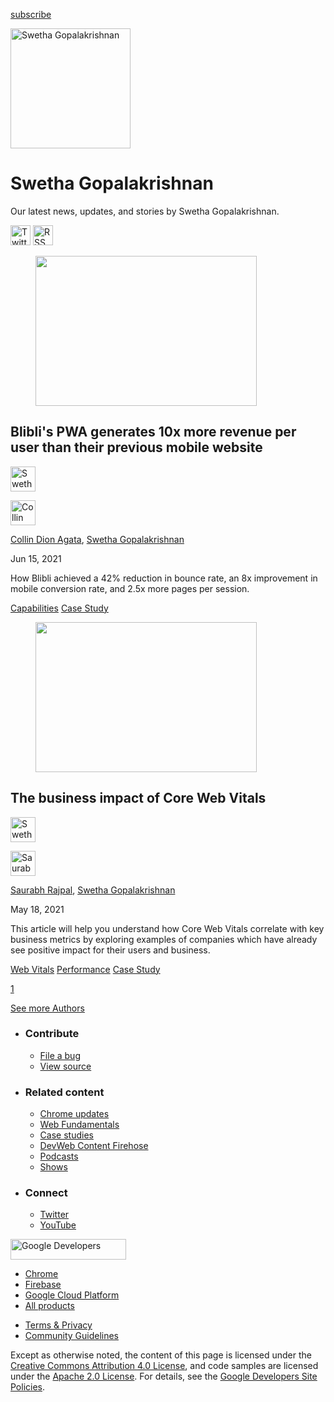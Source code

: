 





<a href="/newsletter/" class="gc-analytics-event w-actions__fab w-actions__fab--subscribe"><span>subscribe</span></a>

<img src="https://web-dev.imgix.net/image/ZDZVuXt6QqfXtxkpXcPGfnygYjd2/Mpe7GGUwnUsy9Gx7UxZK.jpg?auto=format" alt="Swetha Gopalakrishnan" class="w-author-page__image" sizes="(min-width: 481px) 192px, 128px" srcset="https://web-dev.imgix.net/image/ZDZVuXt6QqfXtxkpXcPGfnygYjd2/Mpe7GGUwnUsy9Gx7UxZK.jpg?auto=format&amp;w=128 128w, https://web-dev.imgix.net/image/ZDZVuXt6QqfXtxkpXcPGfnygYjd2/Mpe7GGUwnUsy9Gx7UxZK.jpg?auto=format&amp;w=146 146w, https://web-dev.imgix.net/image/ZDZVuXt6QqfXtxkpXcPGfnygYjd2/Mpe7GGUwnUsy9Gx7UxZK.jpg?auto=format&amp;w=166 166w, https://web-dev.imgix.net/image/ZDZVuXt6QqfXtxkpXcPGfnygYjd2/Mpe7GGUwnUsy9Gx7UxZK.jpg?auto=format&amp;w=190 190w, https://web-dev.imgix.net/image/ZDZVuXt6QqfXtxkpXcPGfnygYjd2/Mpe7GGUwnUsy9Gx7UxZK.jpg?auto=format&amp;w=216 216w, https://web-dev.imgix.net/image/ZDZVuXt6QqfXtxkpXcPGfnygYjd2/Mpe7GGUwnUsy9Gx7UxZK.jpg?auto=format&amp;w=246 246w, https://web-dev.imgix.net/image/ZDZVuXt6QqfXtxkpXcPGfnygYjd2/Mpe7GGUwnUsy9Gx7UxZK.jpg?auto=format&amp;w=281 281w, https://web-dev.imgix.net/image/ZDZVuXt6QqfXtxkpXcPGfnygYjd2/Mpe7GGUwnUsy9Gx7UxZK.jpg?auto=format&amp;w=320 320w, https://web-dev.imgix.net/image/ZDZVuXt6QqfXtxkpXcPGfnygYjd2/Mpe7GGUwnUsy9Gx7UxZK.jpg?auto=format&amp;w=365 365w, https://web-dev.imgix.net/image/ZDZVuXt6QqfXtxkpXcPGfnygYjd2/Mpe7GGUwnUsy9Gx7UxZK.jpg?auto=format&amp;w=384 384w" width="192" height="192" />

# Swetha Gopalakrishnan

Our latest news, updates, and stories by Swetha Gopalakrishnan.

<a href="https://twitter.com/swetha_go" class="w-author-page__link"><img src="/images/icons/twitter.svg" alt="Twitter" class="w-author-page__icon" width="32" height="32" /></a> <a href="/authors/swethagopalakrishnan/feed.xml" class="w-author-page__link"><img src="/images/icons/rss.svg" alt="RSS Feed" class="w-author-page__icon" width="32" height="32" /></a>

<a href="/blibli/" class="w-card-base__link"></a>

<figure><img src="https://web-dev.imgix.net/image/sQ51XsLqKMgSQMCZjIN0B7hlBO02/nO8c2UEgQRXsoYVp3tZO.png?auto=format&amp;fit=crop&amp;h=240&amp;w=354" class="w-card-base__image" sizes="(min-width: 354px) 354px, calc(100vw - 48px)" srcset="https://web-dev.imgix.net/image/sQ51XsLqKMgSQMCZjIN0B7hlBO02/nO8c2UEgQRXsoYVp3tZO.png?fit=crop&amp;h=240&amp;w=354&amp;auto=format&amp;dpr=1&amp;q=75, https://web-dev.imgix.net/image/sQ51XsLqKMgSQMCZjIN0B7hlBO02/nO8c2UEgQRXsoYVp3tZO.png?fit=crop&amp;h=240&amp;w=354&amp;auto=format&amp;dpr=2&amp;q=50 2x, https://web-dev.imgix.net/image/sQ51XsLqKMgSQMCZjIN0B7hlBO02/nO8c2UEgQRXsoYVp3tZO.png?fit=crop&amp;h=240&amp;w=354&amp;auto=format&amp;dpr=3&amp;q=35 3x, https://web-dev.imgix.net/image/sQ51XsLqKMgSQMCZjIN0B7hlBO02/nO8c2UEgQRXsoYVp3tZO.png?fit=crop&amp;h=240&amp;w=354&amp;auto=format&amp;dpr=4&amp;q=23 4x, https://web-dev.imgix.net/image/sQ51XsLqKMgSQMCZjIN0B7hlBO02/nO8c2UEgQRXsoYVp3tZO.png?fit=crop&amp;h=240&amp;w=354&amp;auto=format&amp;dpr=5&amp;q=20 5x" width="354" height="240" /></figure>

<a href="/blibli/" class="w-card-base__link"></a>

## Blibli's PWA generates 10x more revenue per user than their previous mobile website

[<img src="https://web-dev.imgix.net/image/ZDZVuXt6QqfXtxkpXcPGfnygYjd2/Mpe7GGUwnUsy9Gx7UxZK.jpg?auto=format&amp;fit=crop&amp;h=40&amp;w=40" alt="Swetha Gopalakrishnan" class="w-author__image w-author__image--small" sizes="(min-width: 40px) 40px, calc(100vw - 48px)" srcset="https://web-dev.imgix.net/image/ZDZVuXt6QqfXtxkpXcPGfnygYjd2/Mpe7GGUwnUsy9Gx7UxZK.jpg?fit=crop&amp;h=40&amp;w=40&amp;auto=format&amp;dpr=1&amp;q=75, https://web-dev.imgix.net/image/ZDZVuXt6QqfXtxkpXcPGfnygYjd2/Mpe7GGUwnUsy9Gx7UxZK.jpg?fit=crop&amp;h=40&amp;w=40&amp;auto=format&amp;dpr=2&amp;q=50 2x, https://web-dev.imgix.net/image/ZDZVuXt6QqfXtxkpXcPGfnygYjd2/Mpe7GGUwnUsy9Gx7UxZK.jpg?fit=crop&amp;h=40&amp;w=40&amp;auto=format&amp;dpr=3&amp;q=35 3x, https://web-dev.imgix.net/image/ZDZVuXt6QqfXtxkpXcPGfnygYjd2/Mpe7GGUwnUsy9Gx7UxZK.jpg?fit=crop&amp;h=40&amp;w=40&amp;auto=format&amp;dpr=4&amp;q=23 4x, https://web-dev.imgix.net/image/ZDZVuXt6QqfXtxkpXcPGfnygYjd2/Mpe7GGUwnUsy9Gx7UxZK.jpg?fit=crop&amp;h=40&amp;w=40&amp;auto=format&amp;dpr=5&amp;q=20 5x" width="40" height="40" />](/authors/swethagopalakrishnan/)

[<img src="https://web-dev.imgix.net/image/sQ51XsLqKMgSQMCZjIN0B7hlBO02/ZpE2N6yjkaqQNcSiaxvR.jpeg?auto=format&amp;fit=crop&amp;h=40&amp;w=40" alt="Collin Dion Agata" class="w-author__image w-author__image--small" sizes="(min-width: 40px) 40px, calc(100vw - 48px)" srcset="https://web-dev.imgix.net/image/sQ51XsLqKMgSQMCZjIN0B7hlBO02/ZpE2N6yjkaqQNcSiaxvR.jpeg?fit=crop&amp;h=40&amp;w=40&amp;auto=format&amp;dpr=1&amp;q=75, https://web-dev.imgix.net/image/sQ51XsLqKMgSQMCZjIN0B7hlBO02/ZpE2N6yjkaqQNcSiaxvR.jpeg?fit=crop&amp;h=40&amp;w=40&amp;auto=format&amp;dpr=2&amp;q=50 2x, https://web-dev.imgix.net/image/sQ51XsLqKMgSQMCZjIN0B7hlBO02/ZpE2N6yjkaqQNcSiaxvR.jpeg?fit=crop&amp;h=40&amp;w=40&amp;auto=format&amp;dpr=3&amp;q=35 3x, https://web-dev.imgix.net/image/sQ51XsLqKMgSQMCZjIN0B7hlBO02/ZpE2N6yjkaqQNcSiaxvR.jpeg?fit=crop&amp;h=40&amp;w=40&amp;auto=format&amp;dpr=4&amp;q=23 4x, https://web-dev.imgix.net/image/sQ51XsLqKMgSQMCZjIN0B7hlBO02/ZpE2N6yjkaqQNcSiaxvR.jpeg?fit=crop&amp;h=40&amp;w=40&amp;auto=format&amp;dpr=5&amp;q=20 5x" width="40" height="40" />](/authors/collindionagata/)

<span class="w-author__name"><a href="/authors/collindionagata/" class="w-author__name-link">Collin Dion Agata</a>, <a href="/authors/swethagopalakrishnan/" class="w-author__name-link">Swetha Gopalakrishnan</a></span>

Jun 15, 2021

<a href="/blibli/" class="w-card-base__link"></a>

How Blibli achieved a 42% reduction in bounce rate, an 8x improvement in mobile conversion rate, and 2.5x more pages per session.

<a href="/tags/capabilities/" class="w-chip">Capabilities</a> <a href="/tags/case-study/" class="w-chip">Case Study</a>

<a href="/vitals-business-impact/" class="w-card-base__link"></a>

<figure><img src="https://web-dev.imgix.net/image/ZDZVuXt6QqfXtxkpXcPGfnygYjd2/m80oUd2zASInyKJJ7QNc.png?auto=format&amp;fit=crop&amp;h=240&amp;w=354" class="w-card-base__image" sizes="(min-width: 354px) 354px, calc(100vw - 48px)" srcset="https://web-dev.imgix.net/image/ZDZVuXt6QqfXtxkpXcPGfnygYjd2/m80oUd2zASInyKJJ7QNc.png?fit=crop&amp;h=240&amp;w=354&amp;auto=format&amp;dpr=1&amp;q=75, https://web-dev.imgix.net/image/ZDZVuXt6QqfXtxkpXcPGfnygYjd2/m80oUd2zASInyKJJ7QNc.png?fit=crop&amp;h=240&amp;w=354&amp;auto=format&amp;dpr=2&amp;q=50 2x, https://web-dev.imgix.net/image/ZDZVuXt6QqfXtxkpXcPGfnygYjd2/m80oUd2zASInyKJJ7QNc.png?fit=crop&amp;h=240&amp;w=354&amp;auto=format&amp;dpr=3&amp;q=35 3x, https://web-dev.imgix.net/image/ZDZVuXt6QqfXtxkpXcPGfnygYjd2/m80oUd2zASInyKJJ7QNc.png?fit=crop&amp;h=240&amp;w=354&amp;auto=format&amp;dpr=4&amp;q=23 4x, https://web-dev.imgix.net/image/ZDZVuXt6QqfXtxkpXcPGfnygYjd2/m80oUd2zASInyKJJ7QNc.png?fit=crop&amp;h=240&amp;w=354&amp;auto=format&amp;dpr=5&amp;q=20 5x" width="354" height="240" /></figure>

<a href="/vitals-business-impact/" class="w-card-base__link"></a>

## The business impact of Core Web Vitals

[<img src="https://web-dev.imgix.net/image/ZDZVuXt6QqfXtxkpXcPGfnygYjd2/Mpe7GGUwnUsy9Gx7UxZK.jpg?auto=format&amp;fit=crop&amp;h=40&amp;w=40" alt="Swetha Gopalakrishnan" class="w-author__image w-author__image--small" sizes="(min-width: 40px) 40px, calc(100vw - 48px)" srcset="https://web-dev.imgix.net/image/ZDZVuXt6QqfXtxkpXcPGfnygYjd2/Mpe7GGUwnUsy9Gx7UxZK.jpg?fit=crop&amp;h=40&amp;w=40&amp;auto=format&amp;dpr=1&amp;q=75, https://web-dev.imgix.net/image/ZDZVuXt6QqfXtxkpXcPGfnygYjd2/Mpe7GGUwnUsy9Gx7UxZK.jpg?fit=crop&amp;h=40&amp;w=40&amp;auto=format&amp;dpr=2&amp;q=50 2x, https://web-dev.imgix.net/image/ZDZVuXt6QqfXtxkpXcPGfnygYjd2/Mpe7GGUwnUsy9Gx7UxZK.jpg?fit=crop&amp;h=40&amp;w=40&amp;auto=format&amp;dpr=3&amp;q=35 3x, https://web-dev.imgix.net/image/ZDZVuXt6QqfXtxkpXcPGfnygYjd2/Mpe7GGUwnUsy9Gx7UxZK.jpg?fit=crop&amp;h=40&amp;w=40&amp;auto=format&amp;dpr=4&amp;q=23 4x, https://web-dev.imgix.net/image/ZDZVuXt6QqfXtxkpXcPGfnygYjd2/Mpe7GGUwnUsy9Gx7UxZK.jpg?fit=crop&amp;h=40&amp;w=40&amp;auto=format&amp;dpr=5&amp;q=20 5x" width="40" height="40" />](/authors/swethagopalakrishnan/)

[<img src="https://web-dev.imgix.net/image/ZDZVuXt6QqfXtxkpXcPGfnygYjd2/pgfTCNTb5C2ThMcZCzPQ.jpg?auto=format&amp;fit=crop&amp;h=40&amp;w=40" alt="Saurabh Rajpal" class="w-author__image w-author__image--small" sizes="(min-width: 40px) 40px, calc(100vw - 48px)" srcset="https://web-dev.imgix.net/image/ZDZVuXt6QqfXtxkpXcPGfnygYjd2/pgfTCNTb5C2ThMcZCzPQ.jpg?fit=crop&amp;h=40&amp;w=40&amp;auto=format&amp;dpr=1&amp;q=75, https://web-dev.imgix.net/image/ZDZVuXt6QqfXtxkpXcPGfnygYjd2/pgfTCNTb5C2ThMcZCzPQ.jpg?fit=crop&amp;h=40&amp;w=40&amp;auto=format&amp;dpr=2&amp;q=50 2x, https://web-dev.imgix.net/image/ZDZVuXt6QqfXtxkpXcPGfnygYjd2/pgfTCNTb5C2ThMcZCzPQ.jpg?fit=crop&amp;h=40&amp;w=40&amp;auto=format&amp;dpr=3&amp;q=35 3x, https://web-dev.imgix.net/image/ZDZVuXt6QqfXtxkpXcPGfnygYjd2/pgfTCNTb5C2ThMcZCzPQ.jpg?fit=crop&amp;h=40&amp;w=40&amp;auto=format&amp;dpr=4&amp;q=23 4x, https://web-dev.imgix.net/image/ZDZVuXt6QqfXtxkpXcPGfnygYjd2/pgfTCNTb5C2ThMcZCzPQ.jpg?fit=crop&amp;h=40&amp;w=40&amp;auto=format&amp;dpr=5&amp;q=20 5x" width="40" height="40" />](/authors/saurabhrajpal/)

<span class="w-author__name"><a href="/authors/saurabhrajpal/" class="w-author__name-link">Saurabh Rajpal</a>, <a href="/authors/swethagopalakrishnan/" class="w-author__name-link">Swetha Gopalakrishnan</a></span>

May 18, 2021

<a href="/vitals-business-impact/" class="w-card-base__link"></a>

This article will help you understand how Core Web Vitals correlate with key business metrics by exploring examples of companies which have already see positive impact for their users and business.

<a href="/tags/web-vitals/" class="w-chip">Web Vitals</a> <a href="/tags/performance/" class="w-chip">Performance</a> <a href="/tags/case-study/" class="w-chip">Case Study</a>

<a href="/authors/swethagopalakrishnan/" class="w-pagination__link w-pagination__link--active">1</a>

<a href="/authors" class="w-button">See more Authors</a>

- ### Contribute

  - <a href="https://github.com/GoogleChrome/web.dev/issues/new?assignees=&amp;labels=bug&amp;template=bug_report.md&amp;title=" class="w-footer__linkbox-link">File a bug</a>
  - <a href="https://github.com/googlechrome/web.dev" class="w-footer__linkbox-link">View source</a>

- ### Related content

  - <a href="https://blog.chromium.org/" class="w-footer__linkbox-link">Chrome updates</a>
  - <a href="https://developers.google.com/web/" class="w-footer__linkbox-link">Web Fundamentals</a>
  - <a href="https://developers.google.com/web/showcase/" class="w-footer__linkbox-link">Case studies</a>
  - <a href="https://devwebfeed.appspot.com/" class="w-footer__linkbox-link">DevWeb Content Firehose</a>
  - <a href="/podcasts/" class="w-footer__linkbox-link">Podcasts</a>
  - <a href="/shows/" class="w-footer__linkbox-link">Shows</a>

- ### Connect

  - <a href="https://www.twitter.com/ChromiumDev" class="w-footer__linkbox-link">Twitter</a>
  - <a href="https://www.youtube.com/user/ChromeDevelopers" class="w-footer__linkbox-link">YouTube</a>

<a href="https://developers.google.com/" class="w-footer__utility-logo-link"><img src="/images/lockup-color.png" alt="Google Developers" class="w-footer__utility-logo" width="185" height="33" /></a>

- <a href="https://developer.chrome.com/" class="w-footer__utility-link">Chrome</a>
- <a href="https://firebase.google.com/" class="w-footer__utility-link">Firebase</a>
- <a href="https://cloud.google.com/" class="w-footer__utility-link">Google Cloud Platform</a>
- <a href="https://developers.google.com/products" class="w-footer__utility-link">All products</a>

<!-- -->

- <a href="https://policies.google.com/" class="w-footer__utility-link">Terms &amp; Privacy</a>
- <a href="/community-guidelines/" class="w-footer__utility-link">Community Guidelines</a>

Except as otherwise noted, the content of this page is licensed under the [Creative Commons Attribution 4.0 License](https://creativecommons.org/licenses/by/4.0/), and code samples are licensed under the [Apache 2.0 License](https://www.apache.org/licenses/LICENSE-2.0). For details, see the [Google Developers Site Policies](https://developers.google.com/terms/site-policies).
